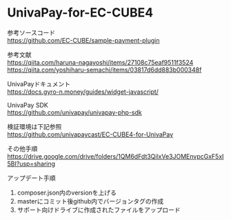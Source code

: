 # UnivaPay-for-EC-CUBE4

参考ソースコード  
https://github.com/EC-CUBE/sample-payment-plugin

参考文献  
https://qiita.com/haruna-nagayoshi/items/27108c75eaf9511f3524  
https://qiita.com/yoshiharu-semachi/items/03817d6dd883b000348f

UnivaPayドキュメント  
https://docs.gyro-n.money/guides/widget-javascript/

UnivaPay SDK  
https://github.com/univapay/univapay-php-sdk

検証環境は下記参照  
https://github.com/univapaycast/EC-CUBE4-for-UnivaPay

その他手順
https://drive.google.com/drive/folders/1QM6dFdt3QilxVe3JOMEnvpcGxF5xI5BI?usp=sharing

アップデート手順

1. composer.json内のversionを上げる
2. masterにコミット後github内でバージョンタグの作成
3. サポート向けドライブに作成されたファイルをアップロード
